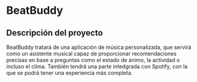 # BeatBuddy
## Descripción del proyecto
BeatBuddy tratará de una aplicación de música personalizada, que servirá como un asistente musical capaz de proporcionar recomendaciones precisas en base a preguntas como el estado de ánimo, la actividad o incluso el clima. También tendrá una parte intedgrada con Spotify, con la que se podrá tener una experiencia más completa.
